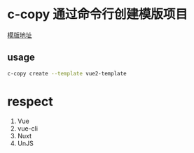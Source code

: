# c-copy 通过命令行创建模版项目

[模版地址](https://github.com/xjccc-team/template-infos/blob/main/templates.json)


## usage

```bash
c-copy create --template vue2-template
```

# respect

1. Vue
2. vue-cli
3. Nuxt
4. UnJS